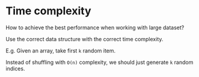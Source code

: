 # Time complexity


How to achieve the best performance when working with large dataset?

Use the correct data structure with the correct time complexity.

E.g. Given an array, take first `k` random item.

Instead of shuffling with `O(n)` complexity, we should just generate `k` random indices.
